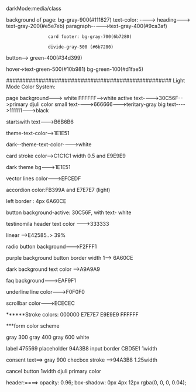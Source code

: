 darkMode:media/class

background of page: bg-gray-900(#111827)
text-color: ----> heading---> text-gray-200(#e5e7eb)
                    paragraph----->text-gray-400(#9ca3af)

                    card footer: bg-gray-700(6b7280)

                    divide-gray-500 (#6b7280)

button--> green-400(#34d399)

hover->text-green-500(#10b981)  bg-green-100(#d1fae5)



###################################################
Light Mode Color System:

page background---> white FFFFFF-->white
active text---->30C56F-->primary djuli color
small text---->666666--->teritary-gray
big text---->111111--->black

startswith text--->B6B6B6

theme-text-color-->1E1E51

dark--theme-text-color---->white

card stroke color-->C1C1C1  width 0.5 and E9E9E9

dark theme bg--->1E1E51

vector lines color--->EFCEDF

accordion color:FB399A  and E7E7E7 (light)

left border : 4px 6A60CE


button background-active: 30C56F, with text- white


testinomila header text color --->333333

linear -->E42585..> 39%

radio button background--->F2FFF1


purple background button border width 1--> 6A60CE


dark background text color -->A9A9A9

faq background--->EAF9F1

underline line color--->F0F0F0

scrollbar color--->ECECEC








******Stroke colors:
000000
E7E7E7
E9E9E9
FFFFFF


***form color scheme

gray 300
gray 400
gray 600
white

label 475569
placeholder 94A3B8
input border CBD5E1 1width

consent text==> gray 900
checbox stroke -->94A3B8 1.25width


cancel button 1width djuli primary color


header:====>
	opacity: 0.96;
	box-shadow: 0px 4px 12px rgba(0, 0, 0, 0.04);













